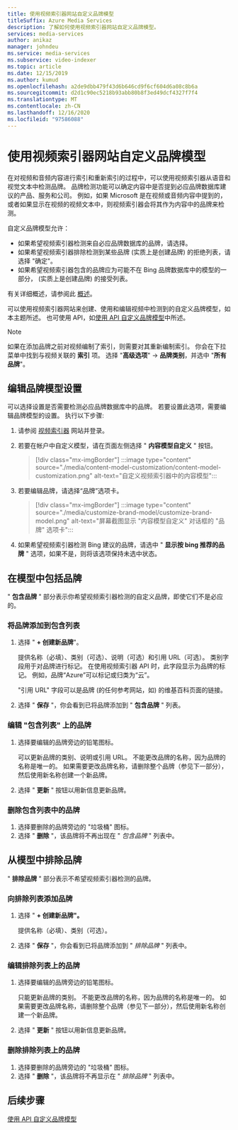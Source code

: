 ```yaml
---
title: 使用视频索引器网站自定义品牌模型
titleSuffix: Azure Media Services
description: 了解如何使用视频索引器网站自定义品牌模型。
services: media-services
author: anikaz
manager: johndeu
ms.service: media-services
ms.subservice: video-indexer
ms.topic: article
ms.date: 12/15/2019
ms.author: kumud
ms.openlocfilehash: a2de9dbb479f43d6b646cd9f6cf604d6a08c8b6a
ms.sourcegitcommit: d2d1c90ec5218b93abb80b8f3ed49dcf4327f7f4
ms.translationtype: MT
ms.contentlocale: zh-CN
ms.lasthandoff: 12/16/2020
ms.locfileid: "97586088"
---
```

# <a name="customize-a-brands-model-with-the-video-indexer-website"></a>使用视频索引器网站自定义品牌模型

在对视频和音频内容进行索引和重新索引的过程中，可以使用视频索引器从语音和视觉文本中检测品牌。 品牌检测功能可以确定内容中是否提到必应品牌数据库建议的产品、服务和公司。 例如，如果 Microsoft 是在视频或音频内容中提到的，或者如果显示在视频的视频文本中，则视频索引器会将其作为内容中的品牌来检测。

自定义品牌模型允许：

- 如果希望视频索引器检测来自必应品牌数据库的品牌，请选择。
- 如果希望视频索引器排除检测到某些品牌 (实质上是创建品牌) 的拒绝列表，请选择 "确定"。
- 如果希望视频索引器包含的品牌应为可能不在 Bing 品牌数据库中的模型的一部分， (实质上是创建品牌) 的接受列表。

有关详细概述，请参阅此 [概述](customize-brands-model-overview.md)。

可以使用视频索引器网站来创建、使用和编辑视频中检测到的自定义品牌模型，如本主题所述。 也可使用 API，如[使用 API 自定义品牌模型](customize-brands-model-with-api.md)中所述。

> [!NOTE]
> 如果在添加品牌之前对视频编制了索引，则需要对其重新编制索引。 你会在下拉菜单中找到与视频关联的 **索引** 项。 选择 "**高级选项**"  ->  **品牌类别**，并选中 "**所有品牌**"。

## <a name="edit-brands-model-settings"></a>编辑品牌模型设置

可以选择设置是否需要检测必应品牌数据库中的品牌。 若要设置此选项，需要编辑品牌模型的设置。 执行以下步骤:

1. 请参阅 [视频索引器](https://www.videoindexer.ai/) 网站并登录。
1. 若要在帐户中自定义模型，请在页面左侧选择 " **内容模型自定义** " 按钮。

    > [!div class="mx-imgBorder"]
    > :::image type="content" source="./media/content-model-customization/content-model-customization.png" alt-text="自定义视频索引器中的内容模型":::
1. 若要编辑品牌，请选择“品牌”选项卡。

    > [!div class="mx-imgBorder"]
    > :::image type="content" source="./media/customize-brand-model/customize-brand-model.png" alt-text="屏幕截图显示 &quot;内容模型自定义&quot; 对话框的 &quot;品牌&quot; 选项卡":::
1. 如果希望视频索引器检测 Bing 建议的品牌，请选中 " **显示按 bing 推荐的品牌** " 选项，如果不是，则将该选项保持未选中状态。

## <a name="include-brands-in-the-model"></a>在模型中包括品牌

" **包含品牌** " 部分表示你希望视频索引器检测的自定义品牌，即使它们不是必应的。  

### <a name="add-a-brand-to-include-list"></a>将品牌添加到包含列表

1. 选择 " **+ 创建新品牌**"。

    提供名称（必填）、类别（可选）、说明（可选）和引用 URL（可选）。
    类别字段用于对品牌进行标记。 在使用视频索引器 API 时，此字段显示为品牌的标记。 例如，品牌“Azure”可以标记或归类为“云”。

    "引用 URL" 字段可以是品牌 (的任何参考网站，如) 的维基百科页面的链接。

2. 选择 " **保存** "，你会看到已将品牌添加到 " **包含品牌** " 列表。

### <a name="edit-a-brand-on-the-include-list"></a>编辑 "包含列表" 上的品牌

1. 选择要编辑的品牌旁边的铅笔图标。

    可以更新品牌的类别、说明或引用 URL。 不能更改品牌的名称，因为品牌的名称是唯一的。 如果需要更改品牌名称，请删除整个品牌（参见下一部分），然后使用新名称创建一个新品牌。

2. 选择 " **更新** " 按钮以用新信息更新品牌。

### <a name="delete-a-brand-on-the-include-list"></a>删除包含列表中的品牌

1. 选择要删除的品牌旁边的 "垃圾桶" 图标。
2. 选择 " **删除** "，该品牌将不再出现在 " *包含品牌* " 列表中。

## <a name="exclude-brands-from-the-model"></a>从模型中排除品牌

" **排除品牌** " 部分表示不希望视频索引器检测的品牌。

### <a name="add-a-brand-to-exclude-list"></a>向排除列表添加品牌

1. 选择 " **+ 创建新品牌"。**

    提供名称（必填）、类别（可选）。

2. 选择 " **保存** "，你会看到已将品牌添加到 " *排除品牌* " 列表中。

### <a name="edit-a-brand-on-the-exclude-list"></a>编辑排除列表上的品牌

1. 选择要编辑的品牌旁边的铅笔图标。

    只能更新品牌的类别。 不能更改品牌的名称，因为品牌的名称是唯一的。 如果需要更改品牌名称，请删除整个品牌（参见下一部分），然后使用新名称创建一个新品牌。

2. 选择 " **更新** " 按钮以用新信息更新品牌。

### <a name="delete-a-brand-on-the-exclude-list"></a>删除排除列表上的品牌

1. 选择要删除的品牌旁边的 "垃圾桶" 图标。
2. 选择 " **删除** "，该品牌将不再显示在 " *排除品牌* " 列表中。

## <a name="next-steps"></a>后续步骤

[使用 API 自定义品牌模型](customize-brands-model-with-api.md)
